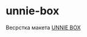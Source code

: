 # unnie-box
Весрстка макета [UNNIE BOX](https://www.figma.com/design/fT3FpMJQAh7fKIixR6GEkB/%D0%92%D0%B5%D1%80%D1%81%D1%82%D0%BA%D0%B0-UNNIE-BOX-~15000-17500?node-id=0-1&node-type=canvas&t=PhYHmbBcoW9ziY7O-0)
